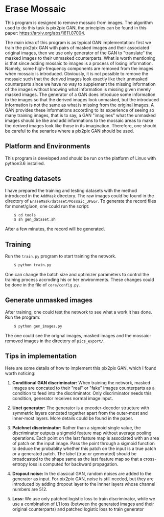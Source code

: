 # Erase Mossaic
This program is designed to remove mossaic from images. The algorithm used to do this task is pix2pix GAN, the principles can be found in this paper: https://arxiv.org/abs/1611.07004.

The main idea of this program is as typical GAN implementation: first we train the pix2pix GAN with pairs of masked images and their associated original images, then we use only generator of the GAN to "translate" the masked images to their unmasked counterparts. What is worth mentioning is that since adding mossaic to images is a process of losing information. Namely, some high-frequency components are removed from the images when mossaic is introduced. Obviously, it is not possible to remove the mossaic such that the derived images look exactly like their unmasked counterparts since we have no way to supplement the missing information of the images without knowing what information is missing given merely masked images. The generator of a GAN does introduce some information to the images so that the derived images look unmasked, but the introduced information is not the same as what is missing from the original images. A GAN provides these informations according to its experience of seeing so many training images, that is to say, a GAN "imagines" what the unmasked images should be like and add informations to the mossaic areas to make the derived images look like those in its imagination. Therefore, one should be careful to the senarios where a pix2pix GAN should be used.


## Platform and Environments
This program is developed and should be run on the platform of Linux with python3.6 installed.


## Creating datasets
I have prepared the training and testing datasets with the method introduced in the ```AddMask``` directory. The raw images could be found in the directory of ```EraseMask/dataset/Mossaic_JPEG/```. To generate the record files for mxnet/gluon, one could run the script:
```python
    $ cd tools
    $ sh gen_dataset.sh
```
After a few minutes, the record will be generated.


## Training
Run the ```train.py``` program to start training the network.
```python
    $ python train.py
```
One can change the batch size and optimizer parameters to control the training process accroding his or her environments. These changes could be done in the file of ```core/config.py```.  


## Generate unmasked images
After training, one could test the network to see what a work it has done. Run the program:
```python
    $ python gen_images.py
```
The one could see the orignal images, masked images and the mossaic-removed images in the directory of ```pics_export/```.



## Tips in implementation
Here are some details of how to implement this pix2pix GAN, which I found worth noticing:  

1. **Conditional GAN discriminator:** When training the network, masked images are concated to their "real" or "fake" images counterparts as a condition to feed into the discriminator. Only discriminator needs this condition, generator receives normal image input.

2. **Unet generator:** The generator is a encoder-decoder structure with symmetric layers concated together apart from the outer-most and inner-most layers. More details could be found in the paper.

3. **Patchnet discriminator:** Rather than a sigmoid single value, the discriminator outputs a sigmoid feature map without average pooling operations. Each point on the last feature map is associated with an area of patch on the input image. Pass the point through a sigmoid function to deduce the probablity whether this patch on the input is a true patch or a generated patch. The label (true or generated) should be broadcasted to the shape same as the last feature map so that a cross-entropy loss is computed for backward propagation.

4. **Dropout noise:** In the classical GAN, random noises are added to the generator as input. For pix2pix GAN, noise is still needed, but they are introduced by adding dropout layer to the innner layers whose channel numbers are 512.

5. **Loss:** We use only patched logistic loss to train discriminator, while we use a combination of L1 loss (between the generated images and their original counterparts) and patched logistic loss to train generator
